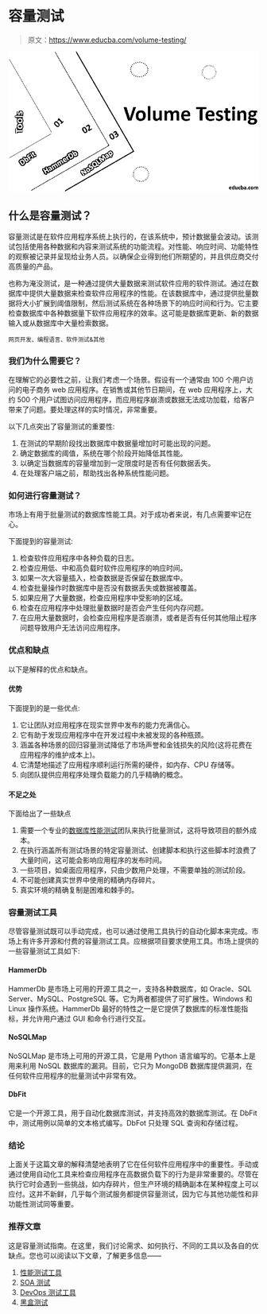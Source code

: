 # 容量测试

> 原文：<https://www.educba.com/volume-testing/>

![Volume Testing-1](img/30f4dd1265c838e0de757349710146b5.png)



## 什么是容量测试？

容量测试是在软件应用程序系统上执行的，在该系统中，预计数据量会波动。该测试包括使用各种数据和内容来测试系统的功能流程。对性能、响应时间、功能特性的观察被记录并呈现给业务人员。以确保企业得到他们所期望的，并且供应商交付高质量的产品。

也称为淹没测试，是一种通过提供大量数据来测试软件应用的软件测试。通过在数据库中提供大量数据来检查软件应用程序的性能。在该数据库中，通过提供批量数据将大小扩展到阈值限制，然后测试系统在各种场景下的响应时间和行为。它主要检查数据库中各种数据量下软件应用程序的效率。这可能是数据库更新、新的数据输入或从数据库中大量检索数据。

<small>网页开发、编程语言、软件测试&其他</small>

### 我们为什么需要它？

在理解它的必要性之前，让我们考虑一个场景。假设有一个通常由 100 个用户访问的电子商务 web 应用程序。在销售或其他节日期间，在 web 应用程序上，大约 500 个用户试图访问应用程序，而应用程序崩溃或数据无法成功加载，给客户带来了问题。要处理这样的实时情况，非常重要。

以下几点突出了容量测试的重要性:

1.  在测试的早期阶段找出数据库中数据量增加时可能出现的问题。
2.  确定数据库的阈值，系统在哪个阶段开始降低其性能。
3.  以确定当数据库的容量增加到一定限度时是否有任何数据丢失。
4.  在处理客户端之前，帮助找出各种系统性能问题。

### 如何进行容量测试？

市场上有用于批量测试的数据库性能工具。对于成功者来说，有几点需要牢记在心。

下面提到的容量测试:

1.  检查软件应用程序中各种负载的日志。
2.  检查应用低、中和高负载时软件应用程序的响应时间。
3.  如果一次大容量插入，检查数据是否保留在数据库中。
4.  检查批量操作时数据库中是否没有数据丢失或数据被覆盖。
5.  如果应用了大量数据，检查应用程序中受影响的区域。
6.  检查在应用程序中处理批量数据时是否会产生任何内存问题。
7.  在应用大量数据时，会检查应用程序是否崩溃，或者是否有任何其他阻止程序问题导致用户无法访问应用程序。

### 优点和缺点

以下是解释的优点和缺点。

#### 优势

下面提到的是一些优点:

1.  它让团队对应用程序在现实世界中发布的能力充满信心。
2.  它有助于发现应用程序中在开发过程中未被发现的各种瓶颈。
3.  涵盖各种场景的回归容量测试降低了市场声誉和金钱损失的风险(这将花费在应用程序的维护成本上)。
4.  它清楚地描述了应用程序顺利运行所需的硬件，如内存、CPU 存储等。
5.  向团队提供应用程序处理负载能力的几乎精确的概念。

#### 不足之处

下面给出了一些缺点

1.  需要一个专业的[数据库性能测试](https://www.educba.com/performance-testing-life-cycle/)团队来执行批量测试，这将导致项目的额外成本。
2.  在执行涵盖所有测试场景的特定容量测试、创建脚本和执行这些脚本时浪费了大量时间，这可能会影响应用程序的发布时间。
3.  一些项目，如桌面应用程序，只由少数用户处理，不需要单独的测试阶段。
4.  不可能创建真实世界中使用的精确内存碎片。
5.  真实环境的精确复制是困难和棘手的。

### 容量测试工具

尽管容量测试既可以手动完成，也可以通过使用工具执行的自动化脚本来完成。市场上有许多开源和付费的容量测试工具。应根据项目要求使用工具。市场上提供的一些容量测试工具如下:

#### HammerDb

HammerDb 是市场上可用的开源工具之一，支持各种数据库，如 Oracle、SQL Server、MySQL、PostgreSQL 等。它为两者都提供了可扩展性。Windows 和 Linux 操作系统。HammerDb 最好的特性之一是它提供了数据库的标准性能指标，并允许用户通过 GUI 和命令行进行交互。

#### NoSQLMap

NoSQLMap 是市场上可用的开源工具，它是用 Python 语言编写的。它基本上是用来利用 NoSQL 数据库的漏洞。目前，它只为 MongoDB 数据库提供漏洞，在任何软件应用程序的批量测试中非常有效。

#### DbFit

它是一个开源工具，用于自动化数据库测试，并支持高效的数据库测试。在 DbFit 中，测试用例以简单的文本格式编写。DbFot 只处理 SQL 查询和存储过程。

### 结论

上面关于这篇文章的解释清楚地表明了它在任何软件应用程序中的重要性。手动或通过使用自动化工具来检查应用程序在高数据负载下的行为是非常重要的。尽管在执行它时会遇到一些挑战，如内存碎片，但生产环境的精确副本在某种程度上可以应付。这并不新鲜，几乎每个测试服务都提供容量测试，因为它与其他功能性和非功能性测试同等重要。

### 推荐文章

这是容量测试指南。在这里，我们讨论需求、如何执行、不同的工具以及各自的优缺点。您也可以阅读以下文章，了解更多信息——

1.  [性能测试工具](https://www.educba.com/performance-testing-tools/)
2.  [SOA 测试](https://www.educba.com/soa-testing/)
3.  [DevOps 测试工具](https://www.educba.com/devops-testing-tools/)
4.  [黑盒测试](https://www.educba.com/black-box-testing/)





